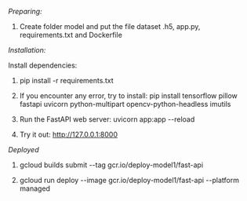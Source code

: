 *Preparing:*

1. Create folder model and put the file dataset .h5, app.py, requirements.txt and Dockerfile

*Installation:*

Install dependencies:
1. pip install -r requirements.txt

2. If you encounter any error, try to install:
pip install tensorflow pillow fastapi uvicorn python-multipart opencv-python-headless imutils

3. Run the FastAPI web server:
uvicorn app:app --reload

4. Try it out:
http://127.0.0.1:8000

*Deployed*

1. gcloud builds submit --tag gcr.io/deploy-model1/fast-api

2. gcloud run deploy --image gcr.io/deploy-model1/fast-api --platform managed